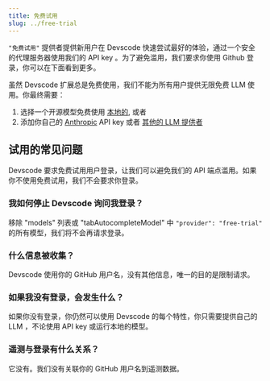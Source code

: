 ```yaml
---
title: 免费试用
slug: ../free-trial
---
```


`"免费试用"` 提供者提供新用户在 Devscode 快速尝试最好的体验，通过一个安全的代理服务器使用我们的 API key 。为了避免滥用，我们要求你使用 Github 登录，你可以在下面看到更多。

虽然 Devscode 扩展总是免费使用，我们不能为所有用户提供无限免费 LLM 使用。你最终需要：

1. 选择一个开源模型免费使用 [本地的](../top-level/ollama.md), 或者
2. 添加你自己的 [Anthropic](../top-level/anthropic.md) API key 或者 [其他的 LLM 提供者](/customize/model-providers)

## 试用的常见问题

Devscode 要求免费试用用户登录，让我们可以避免我们的 API 端点滥用。如果你不使用免费试用，我们不会要求你登录。

### 我如何停止 Devscode 询问我登录？

移除 "models" 列表或 "tabAutocompleteModel" 中 `"provider": "free-trial"` 的所有模型，我们将不会再请求登录。

### 什么信息被收集？

Devscode 使用你的 GitHub 用户名，没有其他信息，唯一的目的是限制请求。

### 如果我没有登录，会发生什么？

如果你没有登录，你仍然可以使用 Devscode 的每个特性，你只需要提供自己的 LLM ，不论使用 API key 或运行本地的模型。

### 遥测与登录有什么关系？

它没有。我们没有关联你的 GitHub 用户名到遥测数据。
